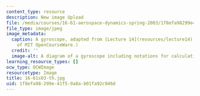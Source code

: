 ```yaml
---
content_type: resource
description: New image Upload
file: /media/courses/16-61-aerospace-dynamics-spring-2003/1f8efa98299e41f59a8ab01fa92c946d_16-61s03-th.jpg
file_type: image/jpeg
image_metadata:
  caption: A gyroscope, adapted from [Lecture 14](resources/lecture14). (Image courtesy
    of MIT OpenCourseWare.)
  credit: ''
  image-alt: A diagram of a gyroscope including notations for calculating measurements.
learning_resource_types: []
ocw_type: OCWImage
resourcetype: Image
title: 16-61s03-th.jpg
uid: 1f8efa98-299e-41f5-9a8a-b01fa92c946d
---
```

